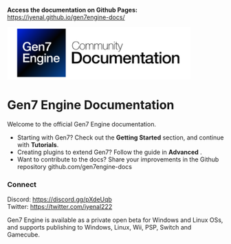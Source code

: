 **Access the documentation on Github Pages:** https://iyenal.github.io/gen7engine-docs/

![](icon.png)

# **Gen7 Engine Documentation**

Welcome to the official Gen7 Engine documentation.

- Starting with Gen7? Check out the **Getting Started** section, and continue with **Tutorials**.
- Creating plugins to extend Gen7? Follow the guide in **Advanced** .
- Want to contribute to the docs? Share your improvements in the Github repository github.com/gen7engine-docs

### Connect

Discord: https://discord.gg/pXdeUqb  
Twitter: https://twitter.com/iyenal222  

Gen7 Engine is available as a private open beta for Windows and Linux OSs, and supports publishing to Windows, Linux, Wii, PSP, Switch and Gamecube.
